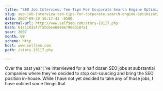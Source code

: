 ```yaml
---
title: "SEO Job Interview: Ten Tips For Corporate Search Engine Optimization Jobs Search"
slug: seo-job-interview-ten-tips-for-corporate-search-engine-optimization
date: 2007-09-20 10:17:43 -0500
external-url: http://www.selfseo.com/story-19117.php
hash: 6171102af7fabbbee6886e796e3107a1
year: 2007
month: 09
scheme: http
host: www.selfseo.com
path: /story-19117.php

---
```


Over the past year I've interviewed for a half dozen SEO jobs at substantial companies where they've decided to stop out-sourcing and bring the SEO position in-house. While I have not yet decided to take any of those jobs, I have noticed some things that
